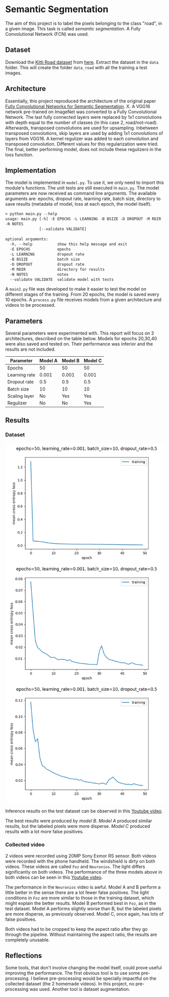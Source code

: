 # Semantic Segmentation
The aim of this project is to label the pixels belonging to the class "road", in a given image.
This task is called _semantic segmentation_.
A Fully Convolutional Network (FCN) was used.


## Dataset
Download the [Kitti Road dataset](http://www.cvlibs.net/datasets/kitti/eval_road.php) from [here](http://www.cvlibs.net/download.php?file=data_road.zip).  Extract the dataset in the `data` folder.  This will create the folder `data_road` with all the training a test images.


## Architecture
Essentially, this project reproduced the architecture of the original paper [Fully Convolutional Networks for Semantic Segmentation](https://people.eecs.berkeley.edu/~jonlong/long_shelhamer_fcn.pdf).
X.
A VGG16 network pre-trained on ImageNet was converted to a Fully Convolutional Network.
The last fully connected layers were replaced by 1x1 convolutions with depth equal to the number of classes (in this case 2, road/not-road).
Afterwards, transposed convolutions are used for upsampling.
Inbetween transposed convolutions, skip layers are used by adding 1x1 convolutions of layers from VGG16.
A kernel regulizer was added to each convolution and transposed convolution.
Different values for this regularization were tried.
The final, better performing model, does not include these regulizers in the loss function.

## Implementation
The model is implemented in `model.py`.
To use it, we only need to import this module's functions.
The unit tests are still executed in `main.py`.
The model parameters are now received as command line arguments.
The available arguments are: epochs, dropout rate, learning rate, batch size, directory to save results (metadata of model, loss at each epoch, the model itself).

```
> python main.py --help
usage: main.py [-h] -E EPOCHS -L LEARNING -B BSIZE -D DROPOUT -M RDIR -N NOTES
               [--validate VALIDATE]

optional arguments:
  -h, --help           show this help message and exit
  -E EPOCHS            epochs
  -L LEARNING          dropout rate
  -B BSIZE             batch size
  -D DROPOUT           dropout rate
  -M RDIR              directory for results
  -N NOTES             notes
  --validate VALIDATE  validate model with tests
```


A `main2.py` file was developed to make it easier to test the model on different stages of the training.
From 20 epochs, the model is saved every 10 epochs.
A `process.py` file receives models from a given architecture and videos to be processed.


## Parameters
<!---
Model A = 05_04_2019__10_25
Model B = 03_04_2019__15_14
Model C = 04_04_2019__15_14
--->

Several parameters were experimented with.
This report will focus on 3 architectures, described on the table below.
Models for epochs 20,30,40 were also saved and tested on.
Their performance was inferior and the results are not included.


| Parameter     | Model A | Model B | Model C |
| ---------     | -----   | ------- | ------- |
| Epochs        | 50      | 50      | 50      |
| Learning rate | 0.001   | 0.001   | 0.001   |
| Dropout rate  | 0.5     | 0.5     | 0.5     |
| Batch size    | 10      | 10      | 10      |
| Scaling layer | No      | Yes     | Yes     |
| Regulizer     | No      | No      | Yes     |


## Results

### Dataset
![Model A loss](report/05_loss.png?raw=true "Title")
![Model B loss](report/03_loss.png?raw=true "Title")
![Model C loss](report/04_loss.png?raw=true "Title")


Inference results on the test dataset can be observed in this [Youtube video](https://youtu.be/7sT-jydE_E8).

The best results were produced by *model B*.
*Model A* produced similar results, but the labeled pixels were more disperse.
*Model C* produced results with a lot more false positives.

### Collected video
2 videos were recorded using 20MP Sony Exmor RS sensor.
Both videos were recorded with the phone handheld.
The windshield is dirty on both videos.
These videos are called `Foz` and `Neuronios`.
The light differs significantly on both videos.
The performance of the three models above in both videos can be seen in this [Youtube video](https://youtu.be/0TAYRCinuVs).

The performance in the `Neuronios` video is awful.
Model A and B perform a little better in the sense there are a lot fewer false positives.
The light conditions in `Foz` are more similar to those in the training dataset, which might explain the better results.
Model B performed best in `Foz`, as in the test dataset.
Model A performs slightly worse than B, but the labeled pixels are more disperse, as previously observed.
Model C, once again, has lots of false positives.

Both videos had to be cropped to keep the aspect ratio after they go through the pipeline.
Without maintaining the aspect ratio, the results are completely unusable.

## Reflections
Some tools, that don't involve changing the model itself, could prove useful improving the performance.
The first obvious tool is to use some pre-processing.
I believe pre-processing would be specially impactful on the collected dataset (the 2 homemade videos).
In this project, no pre-processing was used.
Another tool is dataset augmentation.




